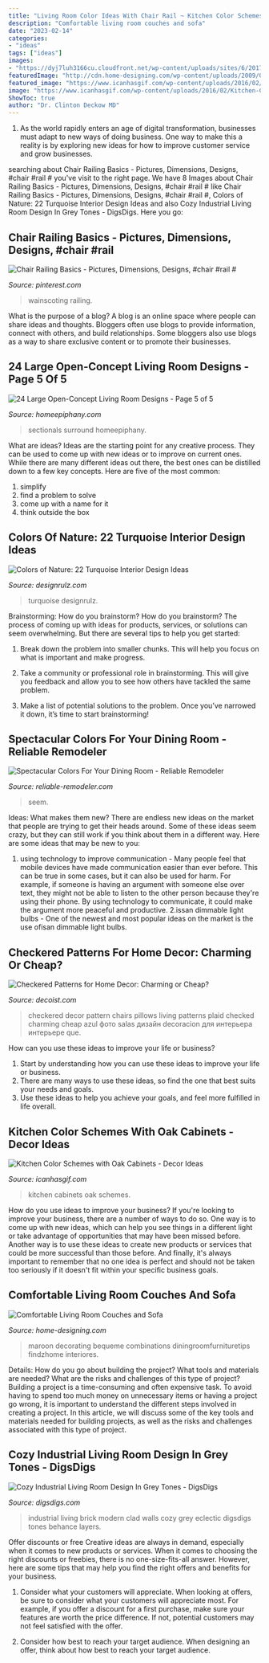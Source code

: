 ```yaml
---
title: "Living Room Color Ideas With Chair Rail ~ Kitchen Color Schemes With Oak Cabinets"
description: "Comfortable living room couches and sofa"
date: "2023-02-14"
categories:
- "ideas"
tags: ["ideas"]
images:
- "https://dyj7luh3166cu.cloudfront.net/wp-content/uploads/sites/6/2017/04/Orange.jpg"
featuredImage: "http://cdn.home-designing.com/wp-content/uploads/2009/01/img46l.jpg"
featured_image: "https://www.icanhasgif.com/wp-content/uploads/2016/02/Kitchen-Color-Schemes-with-Oak-Cabinets.jpg"
image: "https://www.icanhasgif.com/wp-content/uploads/2016/02/Kitchen-Color-Schemes-with-Oak-Cabinets.jpg"
ShowToc: true
author: "Dr. Clinton Deckow MD"
---
```



1. As the world rapidly enters an age of digital transformation, businesses must adapt to new ways of doing business. One way to make this a reality is by exploring new ideas for how to improve customer service and grow businesses.

	

		
searching about Chair Railing Basics - Pictures, Dimensions, Designs, #chair #rail # you've visit to the right page. We have 8 Images about Chair Railing Basics - Pictures, Dimensions, Designs, #chair #rail # like Chair Railing Basics - Pictures, Dimensions, Designs, #chair #rail #, Colors of Nature: 22 Turquoise Interior Design Ideas and also Cozy Industrial Living Room Design In Grey Tones - DigsDigs. Here you go:
		
    
## Chair Railing Basics - Pictures, Dimensions, Designs, #chair #rail #

<img loading=lazy src="https://i.pinimg.com/736x/24/62/83/2462830bcaf2c89f2cca2202c8a19969.jpg" onerror="this.onerror=null;this.src='https://tse1.mm.bing.net/th?id=OIP.A1qkWeqmmW-2lGOE4B3LRQHaKb&amp;pid=15.1';" alt="Chair Railing Basics - Pictures, Dimensions, Designs, #chair #rail #">

_Source: pinterest.com_

>wainscoting railing. 

	

What is the purpose of a blog?
A blog is an online space where people can share ideas and thoughts. Bloggers often use blogs to provide information, connect with others, and build relationships. Some bloggers also use blogs as a way to share exclusive content or to promote their businesses.

    
## 24 Large Open-Concept Living Room Designs - Page 5 Of 5

<img loading=lazy src="https://homeepiphany.com/wp-content/uploads/2015/11/24-Large-Open-Concept-Living-Room-Designs-24.jpg" onerror="this.onerror=null;this.src='https://tse4.mm.bing.net/th?id=OIP.7TU279vXk7lpaNC6xmFenAHaE7&amp;pid=15.1';" alt="24 Large Open-Concept Living Room Designs - Page 5 of 5">

_Source: homeepiphany.com_

>sectionals surround homeepiphany. 

	

What are ideas?
Ideas are the starting point for any creative process. They can be used to come up with new ideas or to improve on current ones. While there are many different ideas out there, the best ones can be distilled down to a few key concepts. Here are five of the most common:
1. simplify
2. find a problem to solve
3. come up with a name for it
4. think outside the box

    
## Colors Of Nature: 22 Turquoise Interior Design Ideas

<img loading=lazy src="https://cdn.designrulz.com/wp-content/uploads/2015/10/Turquoise-designrulz-7.jpg" onerror="this.onerror=null;this.src='https://tse1.mm.bing.net/th?id=OIP.4rjFijBU_Z5UWf-HdGY_HQHaJ3&amp;pid=15.1';" alt="Colors of Nature: 22 Turquoise Interior Design Ideas">

_Source: designrulz.com_

>turquoise designrulz. 

	

Brainstorming: How do you brainstorm?
How do you brainstorm? The process of coming up with ideas for products, services, or solutions can seem overwhelming. But there are several tips to help you get started:
1. Break down the problem into smaller chunks. This will help you focus on what is important and make progress.

2. Take a community or professional role in brainstorming. This will give you feedback and allow you to see how others have tackled the same problem.

3. Make a list of potential solutions to the problem. Once you’ve narrowed it down, it’s time to start brainstorming!

    
## Spectacular Colors For Your Dining Room - Reliable Remodeler

<img loading=lazy src="https://dyj7luh3166cu.cloudfront.net/wp-content/uploads/sites/6/2017/04/Orange.jpg" onerror="this.onerror=null;this.src='https://tse2.mm.bing.net/th?id=OIP._sNbezjVTXqNB7nGJausKwHaJ4&amp;pid=15.1';" alt="Spectacular Colors For Your Dining Room - Reliable Remodeler">

_Source: reliable-remodeler.com_

>seem. 

	

Ideas: What makes them new?
There are endless new ideas on the market that people are trying to get their heads around. Some of these ideas seem crazy, but they can still work if you think about them in a different way. Here are some ideas that may be new to you: 
1. using technology to improve communication - Many people feel that mobile devices have made communication easier than ever before. This can be true in some cases, but it can also be used for harm. For example, if someone is having an argument with someone else over text, they might not be able to listen to the other person because they're using their phone. By using technology to communicate, it could make the argument more peaceful and productive. 
2.issan dimmable light bulbs - One of the newest and most popular ideas on the market is the use ofisan dimmable light bulbs.

    
## Checkered Patterns For Home Decor: Charming Or Cheap?

<img loading=lazy src="http://cdn.decoist.com/wp-content/uploads/2012/05/white-and-blue-checkered-pattern-chairs-and-pillows.jpg" onerror="this.onerror=null;this.src='https://tse4.mm.bing.net/th?id=OIP.PeX8VnrO4mEDbv5iRtoP5AHaFj&amp;pid=15.1';" alt="Checkered Patterns for Home Decor: Charming or Cheap?">

_Source: decoist.com_

>checkered decor pattern chairs pillows living patterns plaid checked charming cheap azul фото salas дизайн decoracion для интерьера интерьере que. 

	

How can you use these ideas to improve your life or business?
1. Start by understanding how you can use these ideas to improve your life or business.
2. There are many ways to use these ideas, so find the one that best suits your needs and goals.
3. Use these ideas to help you achieve your goals, and feel more fulfilled in life overall.

    
## Kitchen Color Schemes With Oak Cabinets - Decor Ideas

<img loading=lazy src="https://www.icanhasgif.com/wp-content/uploads/2016/02/Kitchen-Color-Schemes-with-Oak-Cabinets.jpg" onerror="this.onerror=null;this.src='https://tse1.mm.bing.net/th?id=OIP.colEYSUSx6VP3MEAhgPsqwHaFj&amp;pid=15.1';" alt="Kitchen Color Schemes with Oak Cabinets - Decor Ideas">

_Source: icanhasgif.com_

>kitchen cabinets oak schemes. 

	

How do you use ideas to improve your business?
If you're looking to improve your business, there are a number of ways to do so. One way is to come up with new ideas, which can help you see things in a different light or take advantage of opportunities that may have been missed before. Another way is to use these ideas to create new products or services that could be more successful than those before. And finally, it's always important to remember that no one idea is perfect and should not be taken too seriously if it doesn't fit within your specific business goals.

    
## Comfortable Living Room Couches And Sofa

<img loading=lazy src="http://cdn.home-designing.com/wp-content/uploads/2009/01/img46l.jpg" onerror="this.onerror=null;this.src='https://tse4.mm.bing.net/th?id=OIP.F8wBe07wVI2wB-L4uS6flQHaGq&amp;pid=15.1';" alt="Comfortable Living Room Couches and Sofa">

_Source: home-designing.com_

>maroon decorating bequeme combinations diningroomfurnituretips findzhome interiores. 

	

Details: How do you go about building the project? What tools and materials are needed? What are the risks and challenges of this type of project?
Building a project is a time-consuming and often expensive task. To avoid having to spend too much money on unnecessary items or having a project go wrong, it is important to understand the different steps involved in creating a project. In this article, we will discuss some of the key tools and materials needed for building projects, as well as the risks and challenges associated with this type of project.

    
## Cozy Industrial Living Room Design In Grey Tones - DigsDigs

<img loading=lazy src="https://www.digsdigs.com/photos/2016/07/05-One-of-the-walls-is-clad-in-white-brick-775x1264.jpg" onerror="this.onerror=null;this.src='https://tse3.mm.bing.net/th?id=OIP.ycteRiIxFoq3JYh3LTSjeAHaMF&amp;pid=15.1';" alt="Cozy Industrial Living Room Design In Grey Tones - DigsDigs">

_Source: digsdigs.com_

>industrial living brick modern clad walls cozy grey eclectic digsdigs tones behance layers. 

	

Offer discounts or free
Creative ideas are always in demand, especially when it comes to new products or services. When it comes to choosing the right discounts or freebies, there is no one-size-fits-all answer. However, here are some tips that may help you find the right offers and benefits for your business.
1) Consider what your customers will appreciate. When looking at offers, be sure to consider what your customers will appreciate most. For example, if you offer a discount for a first purchase, make sure your features are worth the price difference. If not, potential customers may not feel satisfied with the offer.

2) Consider how best to reach your target audience. When designing an offer, think about how best to reach your target audience.

